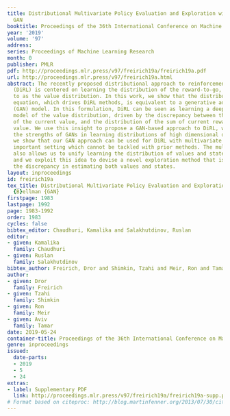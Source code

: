```yaml
---
title: Distributional Multivariate Policy Evaluation and Exploration with the Bellman
  GAN
booktitle: Proceedings of the 36th International Conference on Machine Learning
year: '2019'
volume: '97'
address: 
series: Proceedings of Machine Learning Research
month: 0
publisher: PMLR
pdf: http://proceedings.mlr.press/v97/freirich19a/freirich19a.pdf
url: http://proceedings.mlr.press/v97/freirich19a.html
abstract: The recently proposed distributional approach to reinforcement learning
  (DiRL) is centered on learning the distribution of the reward-to-go, often referred
  to as the value distribution. In this work, we show that the distributional Bellman
  equation, which drives DiRL methods, is equivalent to a generative adversarial network
  (GAN) model. In this formulation, DiRL can be seen as learning a deep generative
  model of the value distribution, driven by the discrepancy between the distribution
  of the current value, and the distribution of the sum of current reward and next
  value. We use this insight to propose a GAN-based approach to DiRL, which leverages
  the strengths of GANs in learning distributions of high dimensional data. In particular,
  we show that our GAN approach can be used for DiRL with multivariate rewards, an
  important setting which cannot be tackled with prior methods. The multivariate setting
  also allows us to unify learning the distribution of values and state transitions,
  and we exploit this idea to devise a novel exploration method that is driven by
  the discrepancy in estimating both values and states.
layout: inproceedings
id: freirich19a
tex_title: Distributional Multivariate Policy Evaluation and Exploration with the
  {B}ellman {GAN}
firstpage: 1983
lastpage: 1992
page: 1983-1992
order: 1983
cycles: false
bibtex_editor: Chaudhuri, Kamalika and Salakhutdinov, Ruslan
editor:
- given: Kamalika
  family: Chaudhuri
- given: Ruslan
  family: Salakhutdinov
bibtex_author: Freirich, Dror and Shimkin, Tzahi and Meir, Ron and Tamar, Aviv
author:
- given: Dror
  family: Freirich
- given: Tzahi
  family: Shimkin
- given: Ron
  family: Meir
- given: Aviv
  family: Tamar
date: 2019-05-24
container-title: Proceedings of the 36th International Conference on Machine Learning
genre: inproceedings
issued:
  date-parts:
  - 2019
  - 5
  - 24
extras:
- label: Supplementary PDF
  link: http://proceedings.mlr.press/v97/freirich19a/freirich19a-supp.pdf
# Format based on citeproc: http://blog.martinfenner.org/2013/07/30/citeproc-yaml-for-bibliographies/
---
```

